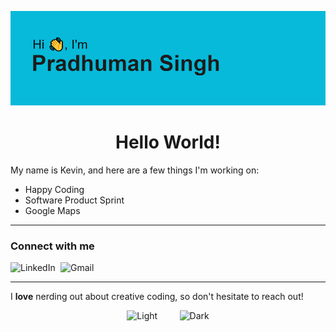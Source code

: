 ![Pradhuman Singh](https://github.com/Pradhuman-singh5/Pradhuman-singh5/blob/main/header.png?raw=true)

 <h1 align="center">Hello World!</h1>

<p>My name is Kevin, and here are a few things I'm working on:</p>

<ul>
  <li>Happy Coding</li>
  <li>Software Product Sprint</li>
  <li>Google Maps</li>
</ul>
<hr>

### Connect with me
[<img align="left" alt="LinkedIn" width="80" src="https://github.com/melanieshi0120/melanieshi0120/blob/master/linkedin.ico" />]( https://www.linkedin.com/in/pradhuman-singh-a98074190/)
[<img align="left" alt="Gmail" width="80" src="" />](https://melaniesoek0120.medium.com)

<br />

<hr>

<p>I <strong>love</strong> nerding out about creative coding, so don't hesitate to reach out!</p>

<p align="center">
  <img alt="Light" src="https://github-readme-stats.vercel.app/api/top-langs/?username=Pradhuman-singh5&theme=dark" width="45%">
&nbsp; &nbsp; &nbsp; &nbsp;
  <img alt="Dark" src="https://github-readme-stats.vercel.app/api?username=Pradhuman-singh5&show_icons=true&theme=buefy" width="45%" height="400" >
</p>

